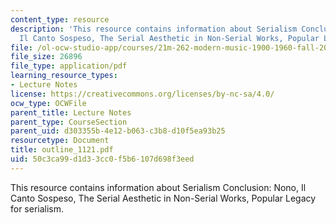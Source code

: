 ```yaml
---
content_type: resource
description: 'This resource contains information about Serialism Conclusion: Nono,
  Il Canto Sospeso, The Serial Aesthetic in Non-Serial Works, Popular Legacy for serialism.'
file: /ol-ocw-studio-app/courses/21m-262-modern-music-1900-1960-fall-2006/50c3ca99d1d33cc0f5b6107d698f3eed_outline_1121.pdf
file_size: 26896
file_type: application/pdf
learning_resource_types:
- Lecture Notes
license: https://creativecommons.org/licenses/by-nc-sa/4.0/
ocw_type: OCWFile
parent_title: Lecture Notes
parent_type: CourseSection
parent_uid: d303355b-4e12-b063-c3b8-d10f5ea93b25
resourcetype: Document
title: outline_1121.pdf
uid: 50c3ca99-d1d3-3cc0-f5b6-107d698f3eed
---
```

This resource contains information about Serialism Conclusion: Nono, Il Canto Sospeso, The Serial Aesthetic in Non-Serial Works, Popular Legacy for serialism.
